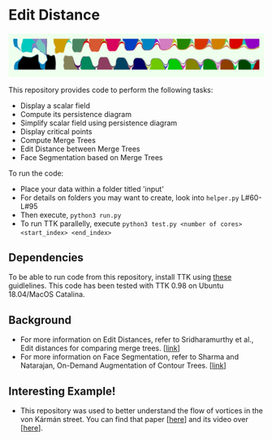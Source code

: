 # Edit Distance

![](tracking.png)

This repository provides code to perform the following tasks:

- Display a scalar field
- Compute its persistence diagram
- Simplify scalar field using persistence diagram
- Display critical points
- Compute Merge Trees
- Edit Distance between Merge Trees
- Face Segmentation based on Merge Trees

To run the code:

- Place your data within a folder titled 'input'
- For details on folders you may want to create, look into `helper.py` L#60-L#95
- Then execute, `python3 run.py`
- To run TTK parallelly, execute `python3 test.py <number of cores> <start_index> <end_index>`

## Dependencies

To be able to run code from this repository, install TTK using [these](https://topology-tool-kit.github.io/installation.html) guidlelines. This code has been tested with TTK 0.98 on Ubuntu 18.04/MacOS Catalina. 

## Background

- For more information on Edit Distances, refer to Sridharamurthy et al., Edit distances for comparing merge trees. [[link](http://vgl.csa.iisc.ac.in/pub/paper.php?pid=054)]
- For more information on Face Segmentation, refer to Sharma and Natarajan, On-Demand Augmentation of Contour Trees. [[link](http://vgl.csa.iisc.ac.in/pub/paper.php?pid=055)]

## Interesting Example!

- This repository was used to better understand the flow of vortices in the von Kármán street. You can find that paper [[here](https://hal.inria.fr/hal-02344001/file/Analysis_of_the_2D_von_Karman_street.pdf)] and its video over [[here](https://youtu.be/R76PkSjn9Sk)].
